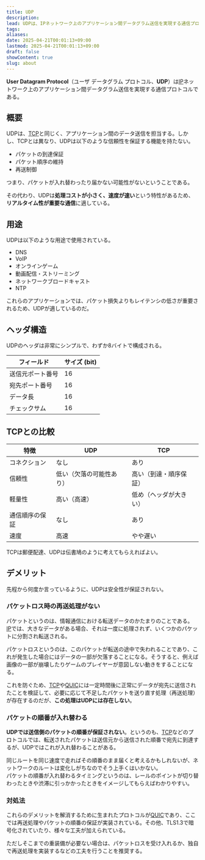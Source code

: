 ```yaml
---
title: UDP
description: 
lead: UDPは、IPネットワーク上のアプリケーション間データグラム送信を実現する通信プロトコルである。
tags: 
aliases: 
date: 2025-04-21T00:01:13+09:00
lastmod: 2025-04-21T00:01:13+09:00
draft: false
showContent: true
slug: about
---
```

**User Datagram Protocol**（ユーザ データグラム プロトコル、**UDP**）は[IP](../../protocol/IP.md)ネットワーク上のアプリケーション間データグラム送信を実現する通信プロトコルである。

## 概要
UDPは、[TCP](../tcp/TCP.md)と同じく、アプリケーション間のデータ送信を担当する。しかし、TCPとは異なり、UDPは以下のような信頼性を保証する機能を持たない。

- パケットの到達保証
- パケット順序の維持
- 再送制御

つまり、パケットが入れ替わったり届かない可能性がないということである。

その代わり、UDPは**処理コストが小さく、速度が速い**という特性があるため、**リアルタイム性が重要な通信**に適している。

## 用途
UDPは以下のような用途で使用されている。
- DNS
- VoIP
- オンラインゲーム
- 動画配信・ストリーミング
- ネットワークブロードキャスト
- NTP

これらのアプリケーションでは、パケット損失よりもレイテンシの低さが重要されるため、UDPが適しているのだ。

## ヘッダ構造
UDPのヘッダは非常にシンプルで、わずか8バイトで構成される。

| フィールド    | サイズ (bit) |
| -------- | --------- |
| 送信元ポート番号 | 16        |
| 宛先ポート番号  | 16        |
| データ長     | 16        |
| チェックサム   | 16        |

## TCPとの比較
| 特徴      | UDP          | TCP         |
| ------- | ------------ | ----------- |
| コネクション  | なし           | あり          |
| 信頼性     | 低い（欠落の可能性あり） | 高い（到達・順序保証） |
| 軽量性     | 高い（高速）       | 低め（ヘッダが大きい） |
| 通信順序の保証 | なし           | あり          |
| 速度      | 高速           | やや遅い        |

TCPは郵便配達、UDPは伝書鳩のように考えてもらえればよい。

## デメリット
先程から何度か言っているように、UDPは安全性が保証されない。

### パケットロス時の再送処理がない
パケットというのは、情報通信における転送データのかたまりのことである。  
[IP](../../protocol/IP.md)では、大きなデータがある場合、それは一度に処理されず、いくつかのパケットに分割され転送される。

パケットロスというのは、このパケットが転送の途中で失われることであり、これが発生した場合にはデータの一部が欠落することになる。そうすると、例えば画像の一部が崩壊したりゲームのプレイヤーが意図しない動きをすることになる。

これを防ぐため、[TCP](../tcp/TCP.md)や[QUIC](../quic/QUIC.md)には一定時間後に正常にデータが宛先に送信されたことを検証して、必要に応じて不足したパケットを送り直す処理（再送処理）が存在するのだが、**この処理はUDPには存在しない**。
### パケットの順番が入れ替わる
**UDPでは送信側のパケットの順番が保証されない**。というのも、[TCP](../tcp/TCP.md)などのプロトコルでは、転送されたパケットは送信元から送信された順番で宛先に到達するが、UDPではこれが入れ替わることがある。

同じルートを同じ速度で走ればその順番のまま届くと考えるかもしれないが、ネットワークのルートは変化しがちなのでそう上手くはいかない。  
パケットの順番が入れ替わるタイミングというのは、レールのポイントが切り替わったときや渋滞に引っかかったときをイメージしてもらえばわかりやすい。

### 対処法
これらのデメリットを解消するために生まれたプロトコルが[QUIC](../quic/QUIC.md)であり、ここでは再送処理やパケットの順番の保証が実装されている。その他、TLS1.3で暗号化されていたり、様々な工夫が加えられている。

ただしそこまでの重装備が必要ない場合は、パケットロスを受け入れるか、独自で再送処理を実装するなどの工夫を行うことを推奨する。